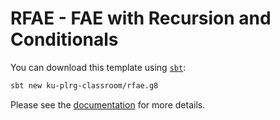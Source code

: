# RFAE - FAE with Recursion and Conditionals

You can download this template using [`sbt`](https://www.scala-sbt.org/):
```bash
sbt new ku-plrg-classroom/rfae.g8
```

Please see the [documentation](https://github.com/ku-plrg-classroom/docs/tree/main/cose212/rfae) for more details.
